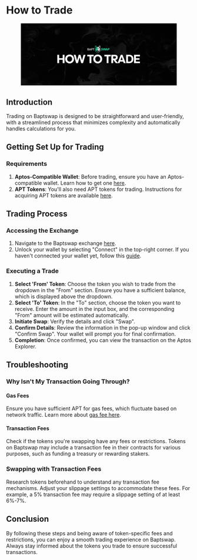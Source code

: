 # How to Trade

<figure><img src="../../../.gitbook/assets/HowToTrade.png" alt=""><figcaption></figcaption></figure>

## Introduction

Trading on Baptswap is designed to be straightforward and user-friendly, with a streamlined process that minimizes complexity and automatically handles calculations for you.

## Getting Set Up for Trading

### Requirements

1. **Aptos-Compatible Wallet**: Before trading, ensure you have an Aptos-compatible wallet. Learn how to get one [here](../../../get-started-on-aptos/create-a-wallet.md).&#x20;
2. **APT Tokens**: You'll also need APT tokens for trading. Instructions for acquiring APT tokens are available [here](../../../get-started-on-aptos/get-aptos-coins.md).

## Trading Process

### Accessing the Exchange

1. Navigate to the Baptswap exchange [here](https://baptswap.com/swap).
2. Unlock your wallet by selecting "Connect" in the top-right corner. If you haven't connected your wallet yet, follow this [guide](../../../get-started-on-aptos/connect-your-wallet-to-baptswap.md).

### Executing a Trade

1. **Select 'From' Token**: Choose the token you wish to trade from the dropdown in the "From" section. Ensure you have a sufficient balance, which is displayed above the dropdown.
2. **Select 'To' Token**: In the "To" section, choose the token you want to receive. Enter the amount in the input box, and the corresponding "From" amount will be estimated automatically.
3. **Initiate Swap**: Verify the details and click "Swap".
4. **Confirm Details**: Review the information in the pop-up window and click "Confirm Swap". Your wallet will prompt you for final confirmation.
5. **Completion**: Once confirmed, you can view the transaction on the Aptos Explorer.

## Troubleshooting

### Why Isn't My Transaction Going Through?

#### Gas Fees

Ensure you have sufficient APT for gas fees, which fluctuate based on network traffic. Learn more about [gas fee here](https://aptos.dev/concepts/gas-txn-fee/).&#x20;

#### Transaction Fees

Check if the tokens you're swapping have any fees or restrictions. Tokens on Baptswap may include a transaction fee in their contracts for various purposes, such as funding a treasury or rewarding stakers.

### Swapping with Transaction Fees

Research tokens beforehand to understand any transaction fee mechanisms. Adjust your slippage settings to accommodate these fees. For example, a 5% transaction fee may require a slippage setting of at least 6%-7%.

## Conclusion

By following these steps and being aware of token-specific fees and restrictions, you can enjoy a smooth trading experience on Baptswap. Always stay informed about the tokens you trade to ensure successful transactions.
